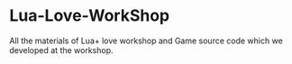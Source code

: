 # Lua-Love-WorkShop
All the materials of Lua+ love workshop and Game source code which we developed at the workshop.

